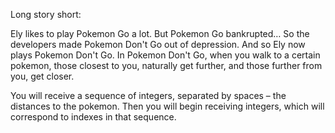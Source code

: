 Long story short:

Ely likes to play Pokemon Go a lot. But Pokemon Go bankrupted… So the developers made Pokemon Don't Go out of depression. And so Ely now plays Pokemon Don't Go. In Pokemon Don't Go, when you walk to a certain pokemon, those closest to you, naturally get further, and those further from you, get closer.

You will receive a sequence of integers, separated by spaces – the distances to the pokemon. Then you will begin receiving integers, which will correspond to indexes in that sequence.

